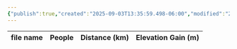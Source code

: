 ```yaml
---
{"publish":true,"created":"2025-09-03T13:35:59.498-06:00","modified":"2025-09-03T14:56:14.585-06:00","published":"2025-09-03T14:56:14.585-06:00","tags":["route"],"cssclasses":"","elevation":null,"region":"Bow Valley","location":null,"DWYT":null,"Kane":"Moderate","completed":true}
---
```



| file name | People | Distance (km) | Elevation Gain (m) |
| --------- | ------ | ------------- | ------------------ |